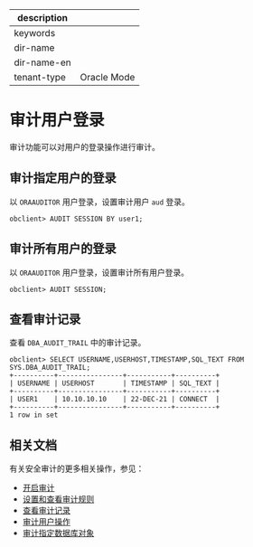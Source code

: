 |description||
|---|---|
|keywords||
|dir-name||
|dir-name-en||
|tenant-type|Oracle Mode|

# 审计用户登录

审计功能可以对用户的登录操作进行审计。

## 审计指定用户的登录

以 `ORAAUDITOR` 用户登录，设置审计用户 `aud` 登录。

```shell
obclient> AUDIT SESSION BY user1;
```

## 审计所有用户的登录

以 `ORAAUDITOR` 用户登录，设置审计所有用户登录。

```shell
obclient> AUDIT SESSION;
```

## 查看审计记录

查看 `DBA_AUDIT_TRAIL` 中的审计记录。

```shell
obclient> SELECT USERNAME,USERHOST,TIMESTAMP,SQL_TEXT FROM SYS.DBA_AUDIT_TRAIL;
+----------+----------------+-----------+----------+
| USERNAME | USERHOST       | TIMESTAMP | SQL_TEXT |
+----------+----------------+-----------+----------+
| USER1    | 10.10.10.10    | 22-DEC-21 | CONNECT  |
+----------+----------------+-----------+----------+
1 row in set
```

## 相关文档

有关安全审计的更多相关操作，参见：

* [开启审计](200.audit-open.md)
* [设置和查看审计规则](300.set-up-and-view-audit-rules.md)
* [查看审计记录](500.audit-records.md)
* [审计用户操作](700.audit-user-operations.md)
* [审计指定数据库对象](800.audit-a-specified-database-object.md)
